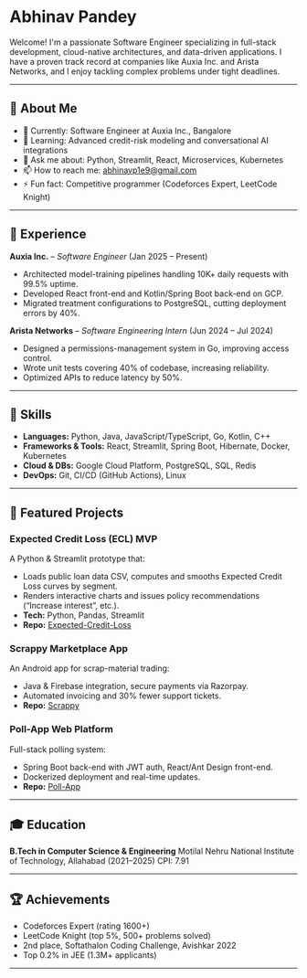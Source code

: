 # Abhinav Pandey

Welcome! I'm a passionate Software Engineer specializing in full-stack development, cloud-native architectures, and data-driven applications. I have a proven track record at companies like Auxia Inc. and Arista Networks, and I enjoy tackling complex problems under tight deadlines.

---

## 🚀 About Me

* 🔭 Currently: Software Engineer at Auxia Inc., Bangalore
* 🌱 Learning: Advanced credit-risk modeling and conversational AI integrations
* 💬 Ask me about: Python, Streamlit, React, Microservices, Kubernetes
* 📫 How to reach me: [abhinavp1e9@gmail.com](mailto:abhinavp1e9@gmail.com)
* ⚡ Fun fact: Competitive programmer (Codeforces Expert, LeetCode Knight)

---

## 💼 Experience

**Auxia Inc.** – *Software Engineer* (Jan 2025 – Present)

* Architected model-training pipelines handling 10K+ daily requests with 99.5% uptime.
* Developed React front-end and Kotlin/Spring Boot back-end on GCP.
* Migrated treatment configurations to PostgreSQL, cutting deployment errors by 40%.

**Arista Networks** – *Software Engineering Intern* (Jun 2024 – Jul 2024)

* Designed a permissions-management system in Go, improving access control.
* Wrote unit tests covering 40% of codebase, increasing reliability.
* Optimized APIs to reduce latency by 50%.

---

## 🔧 Skills

* **Languages:** Python, Java, JavaScript/TypeScript, Go, Kotlin, C++
* **Frameworks & Tools:** React, Streamlit, Spring Boot, Hibernate, Docker, Kubernetes
* **Cloud & DBs:** Google Cloud Platform, PostgreSQL, SQL, Redis
* **DevOps:** Git, CI/CD (GitHub Actions), Linux

---

## 📂 Featured Projects

### Expected Credit Loss (ECL) MVP

A Python & Streamlit prototype that:

* Loads public loan data CSV, computes and smooths Expected Credit Loss curves by segment.
* Renders interactive charts and issues policy recommendations (“Increase interest”, etc.).
* **Tech:** Python, Pandas, Streamlit
* **Repo:** [Expected-Credit-Loss](https://github.com/Abhioneb/Expected-Credit-Loss)

### Scrappy Marketplace App

An Android app for scrap-material trading:

* Java & Firebase integration, secure payments via Razorpay.
* Automated invoicing and 30% fewer support tickets.
* **Repo:** [Scrappy](https://github.com/Abhioneb/Scrappy)

### Poll-App Web Platform

Full-stack polling system:

* Spring Boot back-end with JWT auth, React/Ant Design front-end.
* Dockerized deployment and real-time updates.
* **Repo:** [Poll-App](https://github.com/Abhioneb/Poll-App)

---

## 🎓 Education

**B.Tech in Computer Science & Engineering**
Motilal Nehru National Institute of Technology, Allahabad (2021–2025)
CPI: 7.91

---

## 🏆 Achievements

* Codeforces Expert (rating 1600+)
* LeetCode Knight (top 5%, 500+ problems solved)
* 2nd place, Softathalon Coding Challenge, Avishkar 2022
* Top 0.2% in JEE (1.3M+ applicants)

---

<!--
#### 📫 How to reach me
abhinavp1e9@gmail.com

#### ⚙️ GitHub Analytics
![Abhioneb's GitHub stats](https://github-readme-stats.vercel.app/api?username=Abhioneb&show_icons=true&theme=default)
-->
